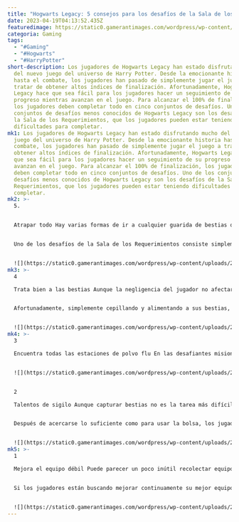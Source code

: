 ```yaml
---
title: "Hogwarts Legacy: 5 consejos para los desafíos de la Sala de los menesteres "
date: 2023-04-19T04:13:52.435Z
featuredimage: https://static0.gamerantimages.com/wordpress/wp-content/uploads/2023/03/hogwarts-legacy-room-of-requirement.jpg?q=50&fit=contain&w=1140&h=&dpr=1.5
categoria: Gaming
tags:
  - "#Gaming"
  - "#Hogwarts"
  - "#HarryPotter"
short-description: Los jugadores de Hogwarts Legacy han estado disfrutando mucho
  del nuevo juego del universo de Harry Potter. Desde la emocionante historia
  hasta el combate, los jugadores han pasado de simplemente jugar el juego a
  tratar de obtener altos índices de finalización. Afortunadamente, Hogwarts
  Legacy hace que sea fácil para los jugadores hacer un seguimiento de su
  progreso mientras avanzan en el juego. Para alcanzar el 100% de finalización,
  los jugadores deben completar todo en cinco conjuntos de desafíos. Uno de los
  conjuntos de desafíos menos conocidos de Hogwarts Legacy son los desafíos de
  la Sala de los Requerimientos, que los jugadores pueden estar teniendo
  dificultades para completar.
mk1: Los jugadores de Hogwarts Legacy han estado disfrutando mucho del nuevo
  juego del universo de Harry Potter. Desde la emocionante historia hasta el
  combate, los jugadores han pasado de simplemente jugar el juego a tratar de
  obtener altos índices de finalización. Afortunadamente, Hogwarts Legacy hace
  que sea fácil para los jugadores hacer un seguimiento de su progreso mientras
  avanzan en el juego. Para alcanzar el 100% de finalización, los jugadores
  deben completar todo en cinco conjuntos de desafíos. Uno de los conjuntos de
  desafíos menos conocidos de Hogwarts Legacy son los desafíos de la Sala de los
  Requerimientos, que los jugadores pueden estar teniendo dificultades para
  completar.
mk2: >-
  5﻿.


  Atrapar todo Hay varias formas de ir a cualquier guarida de bestias que un jugador encuentre y recolectar todas las bestias mágicas disponibles allí. Completar los desafíos de la Sala de los Requerimientos depende de tener muchas criaturas, por lo que los jugadores deben aprovechar la oportunidad cada vez que encuentren una guarida de bestias para recolectar tantas como sea posible. Atrapar la mayor cantidad posible para completar estos desafíos es un consejo más avanzado para Hogwarts Legacy.


  Uno de los desafíos de la Sala de los Requerimientos consiste simplemente en capturar tantas bestias como sea posible. Los jugadores deben obtener las bestias con el propósito de completar ese desafío individual, al mismo tiempo que hacen que otro de los desafíos de esta sección sea mucho más fácil. Los jugadores también necesitan criar bestias en sus corrales de cría de la Sala de los Requerimientos, y esto será mucho más fácil si los jugadores simplemente atrapan tantas bestias como sea posible. Los jugadores necesitan criar diez tipos diferentes de bestias, y solo hay trece disponibles en el juego, por lo que los jugadores definitivamente deberían atrapar tantas bestias como sea posible, ya que necesitan una criatura macho y una hembra para criarlas.


  ![](https://static0.gamerantimages.com/wordpress/wp-content/uploads/2022/03/Hogwarts-Legacy-Fantastic-Beasts.jpg?q=50&fit=crop&w=1500&dpr=1.5)
mk3: >-
  4

  Trata bien a las bestias Aunque la negligencia del jugador no afectará demasiado a las bestias en los viveros de la Sala de los Requerimientos, dificultará la actualización de su equipo. Dado lo importante que es el equipo para la fuerza de las habilidades de combate del jugador, mantener el equipo bien actualizado es una pieza vital del juego.


  Afortunadamente, simplemente cepillando y alimentando a sus bestias, los jugadores pueden obtener fácilmente muchos de los materiales que las diversas bestias de Hogwarts Legacy pueden proporcionar. Hacer esto es un consejo simple, pero muchos jugadores lo olvidan mientras continúan jugando. Volver a la Sala de los Requerimientos con frecuencia es una parte esencial de Hogwarts Legacy, no solo para abastecerse de estos materiales necesarios para actualizar el equipo, sino también para preparar pociones y recolectar plantas cultivadas. La Sala de los Requerimientos es una herramienta increíblemente útil que los jugadores no deben pasar por alto, y la recolección de materiales de las bestias con frecuencia será de gran ayuda. También puede ser divertido decorar el vivero y la Sala de los Requerimientos adicionalmente.


  ![](https://static0.gamerantimages.com/wordpress/wp-content/uploads/2022/12/hogwarts-legacy-fantastic-beasts-1.jpg?q=50&fit=crop&w=1500&dpr=1.5)
mk4: >-
  3

  Encuentra todas las estaciones de polvo flu En las desafiantes misiones de Hogwarts Legacy, los jugadores tendrán que explorar la zona de las Tierras Altas del mapa para capturar bestias de las guaridas. Para asegurarse de que los jugadores puedan encontrar todos los tipos de bestias en el juego, lo mejor es encontrar todas las estaciones de polvo flu en las Tierras Altas. Esto permitirá a los jugadores tener una buena vista de dónde se encuentran casi todas las guaridas de bestias en su mapa. Si bien algunas criaturas, como el Fénix, el Graporn y el Unicornio, pueden ser más difíciles de encontrar, la mayoría de las criaturas no serán demasiado difíciles de recolectar. Rescatar cualquier bestia cuenta para un desafío de la Sala de los Requerimientos, mientras que asegurarse de haber capturado un macho y una hembra de una especie ayudará con la cría de bestias únicas. Esperemos que los jugadores tengan suerte, pero deben buscar al capturar criaturas para apuntar a las específicas y asegurarse de tener ambos géneros.


  ![](https://static0.gamerantimages.com/wordpress/wp-content/uploads/2022/06/hog-1.jpg?q=50&fit=crop&w=1500&dpr=1.5)


  2

  Talentos de sigilo Aunque capturar bestias no es la tarea más difícil de los desafíos de la Sala de los Requerimientos, hay algunas criaturas, como los unicornios, que pueden ser particularmente difíciles de atrapar. Para ayudar con esto, hay dos pasos importantes. Primero, los jugadores tienen que acercarse a las criaturas, y para hacerlo, deben usar el hechizo de desaparición. El sigilo es un aspecto valioso que hace que sea fácil acercarse a la mayoría de las criaturas, pero obtener algunos talentos de sigilo en Hogwarts Legacy hará que sea aún más fácil acercarse.


  Después de acercarse lo suficiente como para usar la bolsa, los jugadores deben considerar lanzar un hechizo que no dañe, como Arresto Momentum, a las bestias primero si son un tipo de bestia notoriamente difícil de capturar. Esto los congelará en su lugar y, por lo general, los mantendrá allí el tiempo suficiente para que el jugador los rescate de manera segura.


  ![](https://static0.gamerantimages.com/wordpress/wp-content/uploads/2023/02/hogwarts-legacy-max-level-talents.jpg?q=50&fit=crop&w=1500&dpr=1.5)
mk5: >-
  1

  Mejora el equipo débil Puede parecer un poco inútil recolectar equipo que el jugador no tiene intención de usar porque es más débil que su equipo actual. Pero hacer esto permite al jugador hacer progresos en su desafío de mejorar su equipo de la Sala de los Requerimientos por menos materiales de los que costaría mejorar su mejor equipo.


  Si los jugadores están buscando mejorar continuamente su mejor equipo de todos modos, quizás estén dispuestos a esperar y recolectar más de los materiales de las bestias necesarios para tal hazaña. Pero si simplemente buscan terminar los desafíos de la Sala de los Requerimientos de la manera más fácil posible, llenar un inventario con equipo y solo mejorar los elementos más baratos entre ellos hará que el desafío pase mucho más rápido.


  ![](https://static0.gamerantimages.com/wordpress/wp-content/uploads/2023/03/hogwarts-legacy-gear-rarity-reference.jpg?q=50&fit=crop&w=1500&dpr=1.5)
---
```

